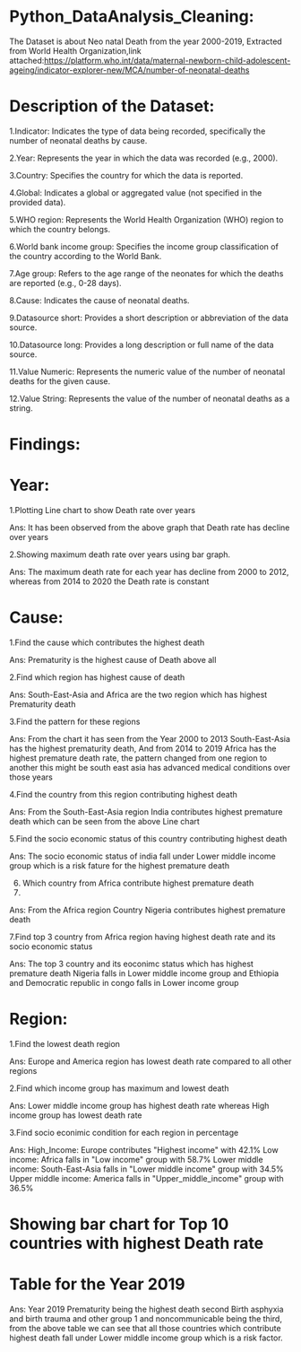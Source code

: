 # Python_DataAnalysis_Cleaning:

The Dataset is about Neo natal Death from the year 2000-2019, Extracted from World Health Organization,link attached:https://platform.who.int/data/maternal-newborn-child-adolescent-ageing/indicator-explorer-new/MCA/number-of-neonatal-deaths

# Description of the Dataset:

1.Indicator: Indicates the type of data being recorded, specifically the number of neonatal deaths by cause.

2.Year: Represents the year in which the data was recorded (e.g., 2000).

3.Country: Specifies the country for which the data is reported.

4.Global: Indicates a global or aggregated value (not specified in the provided data).

5.WHO region: Represents the World Health Organization (WHO) region to which the country belongs.

6.World bank income group: Specifies the income group classification of the country according to the World Bank.

7.Age group: Refers to the age range of the neonates for which the deaths are reported (e.g., 0-28 days).

8.Cause: Indicates the cause of neonatal deaths.

9.Datasource short: Provides a short description or abbreviation of the data source.

10.Datasource long: Provides a long description or full name of the data source.

11.Value Numeric: Represents the numeric value of the number of neonatal deaths for the given cause.

12.Value String: Represents the value of the number of neonatal deaths as a string.

# Findings:

# Year:

1.Plotting Line chart to show Death rate over years

Ans: It has been observed from the above graph that Death rate has decline over years

2.Showing maximum death rate over years using bar graph.

Ans: The maximum death rate for each year has decline from 2000 to 2012, whereas from 2014 to 2020 the Death rate is constant

# Cause:

1.Find the cause which contributes the highest death

Ans: Prematurity is the highest cause of Death above all

2.Find which region has highest cause of death

Ans: South-East-Asia and Africa are the two region which has highest Prematurity death

3.Find the pattern for these regions

Ans: From the chart it has seen from the Year 2000 to 2013 South-East-Asia has the highest prematurity death, And from 2014 to 2019 Africa has the highest premature death rate, the pattern changed from one region to another this might be south east asia has advanced medical conditions over those years

4.Find the country from this region contributing highest death

Ans: From the South-East-Asia region India contributes highest premature death which can be seen from the above Line chart

5.Find the socio economic status of this country contributing highest death

Ans: The socio economic status of india fall under Lower middle income group which is a risk fature for the highest premature death

6. Which country from Africa contribute highest premature death
7. 
Ans: From the Africa region Country Nigeria contributes highest premature death

7.Find top 3 country from Africa region having highest death rate and its socio economic status

Ans: The top 3 country and its eoconimc status which has highest premature death Nigeria falls in Lower middle income group and Ethiopia and Democratic republic in congo falls in Lower income group

# Region:

1.Find the lowest death region

Ans: Europe and America region has lowest death rate compared to all other regions

2.Find which income group has maximum and lowest death

Ans: Lower middle income group has highest death rate whereas High income group has lowest death rate

3.Find socio econimic condition for each region in percentage

Ans: High_Income: Europe contributes "Highest income" with 42.1%
     Low income: Africa falls in "Low income" group with 58.7%
     Lower middle income: South-East-Asia falls in "Lower middle income" group with 34.5%
     Upper middle income: America falls in "Upper_middle_income" group with 36.5%

# Showing bar chart for Top 10 countries with highest Death rate
# Table for the Year 2019

Ans: Year 2019 Prematurity being the highest death second Birth asphyxia and birth trauma and other group 1 and noncommunicable being the third, from the above table we can see that all those countries which contribute highest death fall under Lower middle income group which is a risk factor.
